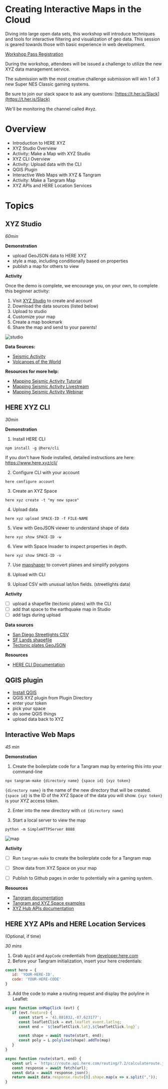 
# Creating Interactive Maps in the Cloud

Diving into large open data sets, this workshop will introduce techniques and
tools for interactive filtering and visualization of geo data. This session is
geared towards those with basic experience in web development.

[Workshop Pass Registration](https://ti.to/foss4g-na-2019/foss4g-na-2019-san-diego/with/fawgwk87gpu)

During the workshop, attendees will be issued a challenge to utilize the new
XYZ data management service.

The submission with the most creative challenge
submission will win 1 of 3 new Super NES Classic gaming systems.

Be sure to join our slack space to ask any questions: [https://t.her.is/Slack](https://t.her.is/Slack)

We'll be monitoring the channel called #xyz.

# Overview

- Introduction to HERE XYZ
- XYZ Studio Overview
- Activity: Make a Map with XYZ Studio
- XYZ CLI Overview
- Activity: Upload data with the CLI
- QGIS Plugin
- Interactive Web Maps with XYZ & Tangram
- Activity: Make a Tangram Map
- XYZ APIs and HERE Location Services

# Topics

## XYZ Studio

*60min*

__Demonstration__

- upload GeoJSON data to HERE XYZ
- style a map, including conditionally based on properties
- publish a map for others to view

__Activity__

Once the demo is complete, we encourage you, on your own, to complete this beginner activity:

1. Visit [XYZ Studio](https://xyz.here.com) to create and account
2. Download the data sources (listed below)
3. Upload to studio
4. Customize your map
5. Create a map bookmark
6. Share the map and send to your parents!

![studio](studio.png)

__Data Sources:__

- [Seismic Activity](https://earthquake.usgs.gov/earthquakes/feed/v1.0/geojson.php)
- [Volcanoes of the World](https://earthworks.stanford.edu/catalog/harvard-glb-volc)

__Resources for more help:__

- [Mapping Seismic Activity Tutorial](https://codelabs.here.xyz/tutorial/05-Mapping-Seismic-Activity#0)
- [Mapping Seismic Activity Livestream](https://www.twitch.tv/videos/408122281)
- [Mapping Seismic Activity Webinar](https://youtu.be/KUwLu1Wnlis)

## HERE XYZ CLI

*30min*

__Demonstration__

1. Install HERE CLI
```
npm install -g @here/cli
```

If you don't have Node installed, detailed instructions are here: https://www.here.xyz/cli/

2. Configure CLI with your account
```
here configure account
```
3. Create an XYZ Space
```
here xyz create -t "my new space"
```
4. Upload data
```
here xyz upload SPACE-ID -f FILE-NAME
```
5. View with GeoJSON viewer to understand shape of data
```
here xyz show SPACE-ID -w
```
6. View with Space Invader to inspect properties in depth.
```
here xyz show SPACE-ID -v
```
7. Use [mapshaper](https://mapshaper.org/) to convert planes and simplify polygons

8. Upload with CLI
9. Upload CSV with unusual lat/lon fields. (streetlights data)

__Activity__

- [ ] upload a shapefile (tectonic plates) with the CLI
- [ ] add that space to the earthquake map in Studio
- [ ] add tags during upload

__Data sources__

- [San Diego Streetlights CSV](streetlights.csv)
- [SF Lands shapefile](sflnds_current.zip)
- [Tectonic plates GeoJSON](https://github.com/fraxen/tectonicplates/tree/master/GeoJSON)

__Resources__
- [HERE CLI Documentation](https://www.here.xyz/cli/)

## QGIS plugin

- [Install QGIS](https://qgis.org/en/site/forusers/download.html) 
- QGIS XYZ plugin from Plugin Directory
- enter your token
- pick your space
- do some QGIS things
- upload data back to XYZ


## Interactive Web Maps

*45 min*

__Demonstration__
1. Create the boilerplate code for a Tangram map by entering this into your command-line
```
npx tangram-make {directory name} {space id} {xyz token}
```
`{directory name}` is the name of the new directory that will be created. `{space id}` is the ID of the XYZ Space of the data you will show. `{xyz token}` is your XYZ access token.

2. Enter into the new directory with `cd {directory name}`

3. Start a local server to view the map
```
python -m SimpleHTTPServer 8888
```

![map](tangram.png)

__Activity__

- [ ] Run `tangram-make` to create the boilerplate code for a Tangram map
- [ ] Show data from XYZ Space on your map
- [ ] Publish to Github pages in order to potentially win a gaming system.


__Resources__

- [Tangram documentation](https://tangrams.readthedocs.io/en/latest/)
- [Tangram and XYZ Space examples](https://github.com/heremaps/xyz-showcase)
- [XYZ Hub APIs documentation](https://www.here.xyz/api/)


## HERE XYZ APIs and HERE Location Services

(Optional, if time)

*30 mins*

1. Grab `AppId` and `AppCode` credentials from [developer.here.com](https://developer.here.com)
2. Before your Tangram initialization, insert your here credentials:
```javascript
const here = {
   id: 'YOUR-HERE-ID',
   code: 'YOUR-HERE-CODE'
}
```
3. Add the code to make a routing request and display the polyline in Leaflet:
```javascript
async function onMapClick (evt) {
   if (evt.feature) {
      const start = '41.881832,-87.623177';
      const leafletClick = evt.leaflet_event.latlng;
      const end = `${leafletClick.lat},${leafletClick.lng}`;

      const shape = await route(start, end);
      const poly = L.polyline(shape).addTo(map)
   }
}

async function route(start, end) {
   const url = `https://route.api.here.com/routing/7.2/calculateroute.json?app_id=${here.id}&app_code=${here.code}&waypoint0=geo!${start}&waypoint1=geo!${end}&mode=fastest;car;traffic:disabled&routeattributes=shape`
   const response = await fetch(url);
   const data = await response.json();
   return await data.response.route[0].shape.map(x => x.split(","));
}
```

